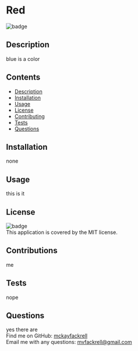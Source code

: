 
  # Red
  ![badge](https://img.shields.io/badge/license-MIT-brightgreen)<br />

  ## Description
  blue is a color
  
  ## Contents
  - [Description](#description)
  - [Installation](#installation)
  - [Usage](#usage)
  - [License](#license)
  - [Contributing](#contributing)
  - [Tests](#tests)
  - [Questions](#questions)
   
  ## Installation
  none
  
  ## Usage
  this is it

  ## License
  ![badge](https://img.shields.io/badge/license-MIT-brightgreen)
  <br/>
  This application is covered by the MIT license. 
  
  ## Contributions
  me
  
  ## Tests
  nope

  ## Questions
  yes there are<br/>
  Find me on GitHub: [mckayfackrell](https://github.com/mckayfackrell)<br/>
  Email me with any questions: mvfackrell@gmail.com<br /><br />
  